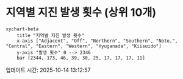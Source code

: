 # 지역별 지진 발생 횟수 (상위 10개)

```mermaid
xychart-beta
    title "지역별 지진 발생 횟수"
    x-axis ["Adjacent", "Off", "Northern", "Southern", "Noto,", "Central", "Eastern", "Western", "Hyuganada", "Kiisuido"]
    y-axis "발생 횟수" 0 --> 2346
    bar [2344, 173, 46, 39, 30, 25, 17, 17, 17, 11]
```

업데이트 시간: 2025-10-14 13:12:57
